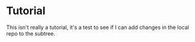 # Tutorial

This isn't really a tutorial, it's a test to see if I can add changes in the local repo to the subtree.